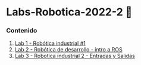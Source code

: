 # Labs-Robotica-2022-2 	:robot:

### Contenido

1.  [Lab 1 - Robótica industrial #1](https://github.com/sofiaponteb/Labs-Robotica-2022-2/blob/main/Lab1.md)
1.  [Lab 2 - Robótica de desarrollo - intro a ROS](https://github.com/sofiaponteb/Labs-Robotica-2022-2/blob/main/Lab2.md)
1.  [Lab 3 - Robotica industrial 2 - Entradas y Salidas](https://github.com/sofiaponteb/Labs-Robotica-2022-2/blob/main/Lab3.md)
